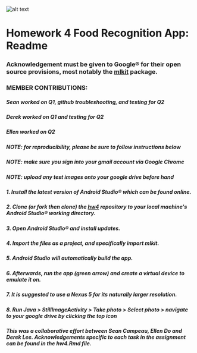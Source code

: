 ![alt text](https://previews.123rf.com/images/bdcollins/bdcollins1408/bdcollins140800228/30927502-random-foods-collage-isolated-over-white.jpg)

# Homework 4 Food Recognition App: Readme

### Acknowledgement must be given to Google® for their open source provisions, most notably the [mlkit](https://github.com/firebase/quickstart-android) package.
### MEMBER CONTRIBUTIONS:
##### Sean worked on Q1, github troubleshooting, and testing for Q2
##### Derek worked on Q1 and testing for Q2
##### Ellen worked on Q2

##### NOTE: for reproducibility, please be sure to follow instructions below
##### NOTE: make sure you sign into your gmail account via Google Chrome
##### NOTE: upload any test images onto your google drive before hand

##### 1. Install the latest version of Android Studio® which can be found online.

##### 2. Clone (or fork then clone) the [hw4](https://github.com/seancampeau/hw4) repository to your local machine's Android Studio® working directory.

##### 3. Open Android Studio® and install updates.

##### 4. Import the files as a project, and specifically import mlkit.

##### 5. Android Studio will automatically build the app.

##### 6. Afterwards, run the app (green arrow) and create a virtual device to emulate it on.

##### 7. It is suggested to use a Nexus 5 for its naturally larger resolution.

##### 8. Run Java > StillImageActivity > Take photo > Select photo > navigate to your google drive by clicking the top icon






##### This was a collaborative effort between Sean Campeau, Ellen Do and Derek Lee. Acknowledgements specific to each task in the assignment can be found in the hw4.Rmd file.